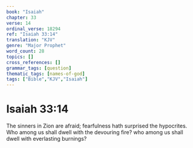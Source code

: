 ```yaml
---
book: "Isaiah"
chapter: 33
verse: 14
ordinal_verse: 18294
ref: "Isaiah 33:14"
translation: "KJV"
genre: "Major Prophet"
word_count: 28
topics: []
cross_references: []
grammar_tags: [question]
thematic_tags: [names-of-god]
tags: ["Bible","KJV","Isaiah"]
---
```


# Isaiah 33:14

The sinners in Zion are afraid; fearfulness hath surprised the hypocrites. Who among us shall dwell with the devouring fire? who among us shall dwell with everlasting burnings?
